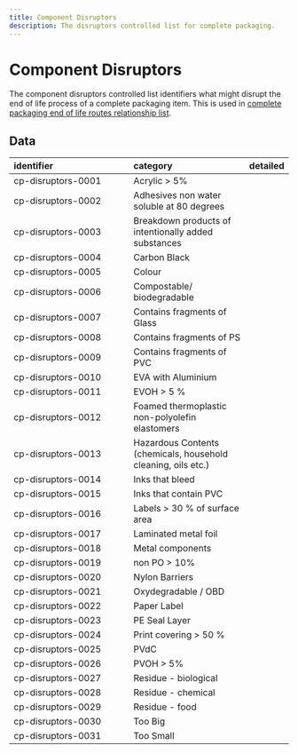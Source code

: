 ```yaml
---
title: Component Disruptors
description: The disruptors controlled list for complete packaging.
---
```


# Component Disruptors

The component disruptors controlled list identifiers what might disrupt the end of life process of a complete packaging item. This is used in [complete packaging end of life routes relationship list](../6_Relationship_Lists/6_008_Complete_Packaging_End_of_Life_Routes.md).

## Data
|<div style="width:200px">identifier</div>|category|detailed|
|:-|:-|:-|
|cp-disruptors-0001|Acrylic > 5%||
|cp-disruptors-0002|Adhesives non water soluble at 80 degrees||
|cp-disruptors-0003|Breakdown products of intentionally added substances||
|cp-disruptors-0004|Carbon Black||
|cp-disruptors-0005|Colour||
|cp-disruptors-0006|Compostable/ biodegradable||
|cp-disruptors-0007|Contains fragments of Glass||
|cp-disruptors-0008|Contains fragments of PS||
|cp-disruptors-0009|Contains fragments of PVC||
|cp-disruptors-0010|EVA with Aluminium||
|cp-disruptors-0011|EVOH > 5 %||
|cp-disruptors-0012|Foamed thermoplastic non-polyolefin elastomers||
|cp-disruptors-0013|Hazardous Contents (chemicals, household cleaning, oils etc.)||
|cp-disruptors-0014|Inks that bleed||
|cp-disruptors-0015|Inks that contain PVC||
|cp-disruptors-0016|Labels > 30 % of surface area||
|cp-disruptors-0017|Laminated metal foil||
|cp-disruptors-0018|Metal components||
|cp-disruptors-0019|non PO > 10%||
|cp-disruptors-0020|Nylon Barriers||
|cp-disruptors-0021|Oxydegradable / OBD||
|cp-disruptors-0022|Paper Label||
|cp-disruptors-0023|PE Seal Layer||
|cp-disruptors-0024|Print covering > 50 %||
|cp-disruptors-0025|PVdC||
|cp-disruptors-0026|PVOH > 5%||
|cp-disruptors-0027|Residue - biological||
|cp-disruptors-0028|Residue - chemical||
|cp-disruptors-0029|Residue - food||
|cp-disruptors-0030|Too Big||
|cp-disruptors-0031|Too Small||
